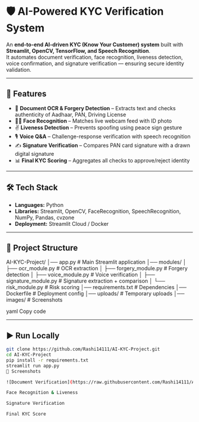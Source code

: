 # 🛡️ AI-Powered KYC Verification System  

An **end-to-end AI-driven KYC (Know Your Customer) system** built with **Streamlit, OpenCV, TensorFlow, and Speech Recognition**.  
It automates document verification, face recognition, liveness detection, voice confirmation, and signature verification — ensuring secure identity validation.  

---

## 🚀 Features

- 📄 **Document OCR & Forgery Detection** – Extracts text and checks authenticity of Aadhaar, PAN, Driving License  
- 🧑‍🦰 **Face Recognition** – Matches live webcam feed with ID photo  
- ✌️ **Liveness Detection** – Prevents spoofing using peace sign gesture  
- 🎙️ **Voice Q&A** – Challenge-response verification with speech recognition  
- ✍️ **Signature Verification** – Compares PAN card signature with a drawn digital signature  
- 📊 **Final KYC Scoring** – Aggregates all checks to approve/reject identity  

---

## 🛠️ Tech Stack

- **Languages:** Python  
- **Libraries:** Streamlit, OpenCV, FaceRecognition, SpeechRecognition, NumPy, Pandas, cvzone  
- **Deployment:** Streamlit Cloud / Docker  

---

## 📂 Project Structure

AI-KYC-Project/
│── app.py # Main Streamlit application
│── modules/
│ ├── ocr_module.py # OCR extraction
│ ├── forgery_module.py # Forgery detection
│ ├── voice_module.py # Voice verification
│ ├── signature_module.py # Signature extraction + comparison
│ └── risk_module.py # Risk scoring
│── requirements.txt # Dependencies
│── Dockerfile # Deployment config
│── uploads/ # Temporary uploads
│── images/ # Screenshots

yaml
Copy code

---

## ▶️ Run Locally

```bash
git clone https://github.com/Rashi14111/AI-KYC-Project.git
cd AI-KYC-Project
pip install -r requirements.txt
streamlit run app.py
📸 Screenshots

![Document Verification](https://raw.githubusercontent.com/Rashi14111/AI-KYC-Project/d906c4607be764dc460d8d058000182177b1c0c0/images/01_upload_and_extract_details.jpg)

Face Recognition & Liveness

Signature Verification

Final KYC Score
